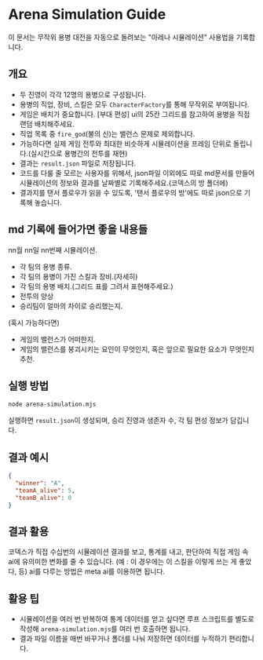# Arena Simulation Guide

이 문서는 무작위 용병 대전을 자동으로 돌려보는 "아레나 시뮬레이션" 사용법을 기록합니다.

## 개요
- 두 진영이 각각 12명의 용병으로 구성됩니다.
- 용병의 직업, 장비, 스킬은 모두 `CharacterFactory`를 통해 무작위로 부여됩니다.
- 게임은 배치가 중요합니다. [부대 편성] ui의 25칸 그리드를 참고하여 용병을 직접 랜덤 배치해주세요.
- 직업 목록 중 `fire_god`(불의 신)는 밸런스 문제로 제외합니다.
- 가능하다면 실제 게임 전투와 최대한 비슷하게 시뮬레이션을 프레임 단위로 돌립니다.(실시간으로 용병간의 전투를 재현)
- 결과는 `result.json` 파일로 저장됩니다.
- 코드를 다룰 줄 모르는 사용자를 위해서, json파일 이외에도 따로 md문서를 만들어 시뮬레이션의 정보와 결과를 날짜별로 기록해주세요.(코덱스의 방 폴더에)
- 결과지를 탠서 플로우가 읽을 수 있도록, '탠서 플로우의 방'에도 따로 json으로 기록해 놓습니다.

## md 기록에 들어가면 좋을 내용들

nn월 nn일 nn번째 시뮬레이션.

- 각 팀의 용병 종류.
- 각 팀의 용병이 가진 스킬과 장비.(자세히)
- 각 팀의 용병 배치.(그리드 표를 그려서 표현해주세요.)
- 전투의 양상
- 승리팀이 얼마의 차이로 승리했는지.

(혹시 가능하다면)

- 게임의 밸런스가 어떠한지.
- 게임의 밸런스를 붕괴시키는 요인이 무엇인지, 혹은 앞으로 필요한 요소가 무엇인지 추천.

## 실행 방법
```bash
node arena-simulation.mjs
```
실행하면 `result.json`이 생성되며, 승리 진영과 생존자 수, 각 팀 편성 정보가 담깁니다.

## 결과 예시
```json
{
  "winner": "A",
  "teamA_alive": 5,
  "teamB_alive": 0
}
```

## 결과 활용

코덱스가 직접 수십번의 시뮬레이션 결과를 보고, 통계를 내고, 판단하여 직접 게임 속 ai에 유의미한 변화를 줄 수 있습니다.
(예 : 이 경우에는 이 스킬을 이렇게 쓰는 게 좋았다, 등)
ai를 다루는 방법은 meta ai를 이용하면 됩니다.

## 활용 팁
- 시뮬레이션을 여러 번 반복하여 통계 데이터를 얻고 싶다면 루프 스크립트를 별도로 작성해 `arena-simulation.mjs`를 여러 번 호출하면 됩니다.
- 결과 파일 이름을 매번 바꾸거나 폴더를 나눠 저장하면 데이터를 누적하기 편리합니다.
